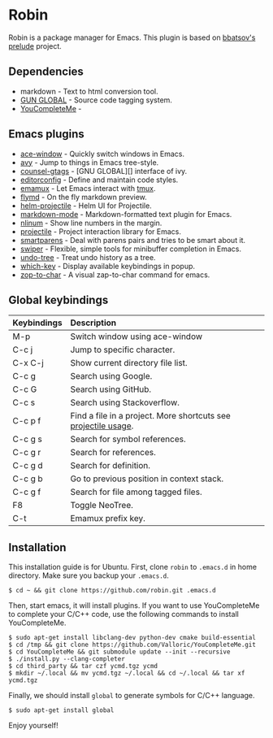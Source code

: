# Robin

Robin is a package manager for Emacs. This plugin is based on [bbatsov's prelude][] project.

## Dependencies

* markdown - Text to html conversion tool.
* [GUN GLOBAL][] - Source code tagging system.
* [YouCompleteMe][] -

## Emacs plugins

* [ace-window][] - Quickly switch windows in Emacs.
* [avy][] - Jump to things in Emacs tree-style.
* [counsel-gtags][] - [GNU GLOBAL][] interface of ivy.
* [editorconfig][] - Define and maintain code styles.
* [emamux][] - Let Emacs interact with [tmux][].
* [flymd][] - On the fly markdown preview.
* [helm-projectile][] - Helm UI for Projectile.
* [markdown-mode][] - Markdown-formatted text plugin for Emacs.
* [nlinum][] - Show line numbers in the margin.
* [projectile][] - Project interaction library for Emacs.
* [smartparens][] - Deal with parens pairs and tries to be smart about it.
* [swiper][] -  Flexible, simple tools for minibuffer completion in Emacs.
* [undo-tree][] - Treat undo history as a tree.
* [which-key][] - Display available keybindings in popup.
* [zop-to-char][] - A visual zap-to-char command for emacs.

## Global keybindings

 Keybindings | Description
:------------|:--------------
 M-p         | Switch window using ace-window
 C-c j       | Jump to specific character.
 C-x C-j     | Show current directory file list.
 C-c g       | Search using Google.
 C-c G       | Search using GitHub.
 C-c s       | Search using Stackoverflow.
 C-c p f     | Find a file in a project. More shortcuts see [projectile usage][].
 C-c g s     | Search for symbol references.
 C-c g r     | Search for references.
 C-c g d     | Search for definition.
 C-c g b     | Go to previous position in context stack.
 C-c g f     | Search for file among tagged files.
 F8          | Toggle NeoTree.
 C-t         | Emamux prefix key.

## Installation

This installation guide is for Ubuntu. First, clone `robin` to `.emacs.d` in
home directory. Make sure you backup your `.emacs.d`.

``` shell
$ cd ~ && git clone https://github.com/robin.git .emacs.d
```

Then, start emacs, it will install plugins. If you want to use YouCompleteMe to
complete your C/C++ code, use the following commands to install YouCompleteMe.

``` shell
$ sudo apt-get install libclang-dev python-dev cmake build-essential
$ cd /tmp && git clone https://github.com/Valloric/YouCompleteMe.git
$ cd YouCompleteMe && git submodule update --init --recursive
$ ./install.py --clang-completer
$ cd third_party && tar czf ycmd.tgz ycmd
$ mkdir ~/.local && mv ycmd.tgz ~/.local && cd ~/.local && tar xf ycmd.tgz
```

Finally, we should install `global` to generate symbols for C/C++ language.

``` shell
$ sudo apt-get install global
```

Enjoy yourself!

[bbatsov's prelude]: https://github.com/bbatsov/prelude
[ace-window]: https://github.com/abo-abo/ace-window
[avy]: https://github.com/abo-abo/avy
[counsel-gtags]: https://github.com/syohex/emacs-counsel-gtags
[editorconfig]: https://github.com/editorconfig/editorconfig-emacs
[flymd]: https://github.com/mola-T/flymd
[helm-projectile]: https://github.com/bbatsov/helm-projectile
[markdown-mode]: https://github.com/jrblevin/markdown-mode
[nlinum]: https://github.com/emacsmirror/nlinum
[projectile]: https://github.com/bbatsov/projectile
[smartparens]: https://github.com/Fuco1/smartparens
[swiper]: https://github.com/abo-abo/swiper
[undo-tree]: https://github.com/emacsmirror/undo-tree
[which-key]: https://github.com/justbur/emacs-which-key
[zop-to-char]: https://github.com/thierryvolpiatto/zop-to-char
[projectile usage]: https://github.com/bbatsov/projectile/blob/master/doc/usage.md
[GUN GLOBAL]: https://www.gnu.org/software/global/
[emamux]: https://github.com/syohex/emacs-emamux/
[tmux]: https://github.com/tmux/tmux
[YouCompleteMe]: https://github.com/Valloric/YouCompleteMe

